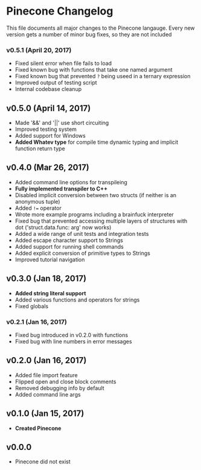 # Pinecone Changelog
This file documents all major changes to the Pinecone langauge.
Every new version gets a number of minor bug fixes, so they are not included

### v0.5.1 (April 20, 2017)

* Fixed silent error when file fails to load
* Fixed known bug with functions that take one named argument
* Fixed known bug that prevented `?` being useed in a ternary expression
* Improved output of testing script
* Internal codebase cleanup

## v0.5.0 (April 14, 2017)

* Made '&&' and '||' use short circuiting
* Improved testing system
* Added support for Windows
* __Added Whatev type__ for compile time dynamic typing and implicit function return type

## v0.4.0 (Mar 26, 2017)

* Added command line options for transpileing
* __Fully implemented transpiler to C++__
* Disabled implicit conversion between two structs (if neither is an anonymous tuple)
* Added `!=` operator
* Wrote more example programs including a brainfuck interpreter
* Fixed bug that prevented accessing multiple layers of structures with dot ('struct.data.func: arg' now works)
* Added a wide range of unit tests and integration tests
* Added escape character support to Strings
* Added support for running shell commands
* Added explicit conversion of primitive types to Strings
* Improved tutorial navigation

## v0.3.0 (Jan 18, 2017)

* __Added string literal support__
* Added various functions and operators for strings
* Fixed globals

### v0.2.1 (Jan 16, 2017)

* Fixed bug introduced in v0.2.0 with functions
* Fixed bug with line numbers in error messages

## v0.2.0 (Jan 16, 2017)

* Added file import feature
* Flipped open and close block comments
* Removed debugging info by default
* Added command line args

## v0.1.0 (Jan 15, 2017)

* __Created Pinecone__

## v0.0.0

* Pinecone did not exist
